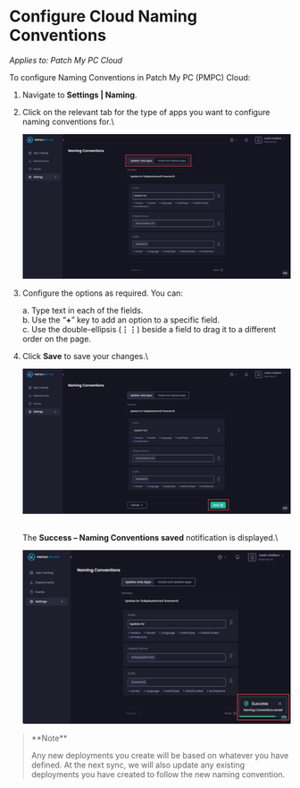 # Configure Cloud Naming Conventions

_Applies to: Patch My PC Cloud_

To configure Naming Conventions in Patch My PC (PMPC) Cloud:

1. Navigate to **Settings | Naming**.
2.  Click on the relevant tab for the type of apps you want to configure naming conventions for.\


    ![Clicking the relevant tab for the type of app to configure](/_images/image-(659).png "Clicking the relevant tab for the type of app to configure")


3.  Configure the options as required. You can:

    a. Type text in each of the fields.\
    b. Use the “**+**” key to add an option to a specific field.\
    c. Use the double-ellipsis (**⋮⋮**) beside a field to drag it to a different order on the page.
4.  Click **Save** to save your changes.\


    ![Clicking "Save" to save your changes](/_images/image-(660).png "Clicking “Save” to save your changes")

    \
    The **Success – Naming Conventions saved** notification is displayed.\


    !["Success – Naming Conventions saved" notification](/_images/image-(1777).png "&#x22;Success – Naming Conventions saved&#x22; notification")

<blockquote class="wp-block-quote">
<p>**Note**</p>
<p>Any new deployments you create will be based on whatever you have defined. At the next sync, we will also update any existing deployments you have created to follow the new naming convention.</p>
</blockquote>